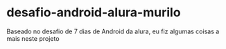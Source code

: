 # desafio-android-alura-murilo
Baseado no desafio de 7 dias de Android da alura, eu fiz algumas coisas a mais neste projeto
